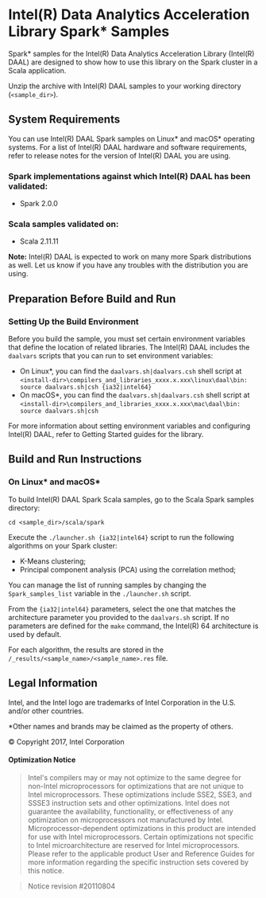 # Intel(R) Data Analytics Acceleration Library Spark\* Samples

Spark\* samples for the Intel(R) Data Analytics Acceleration Library (Intel(R) DAAL) are designed to show how to use this library on the Spark cluster in a Scala application.

Unzip the archive with Intel(R) DAAL samples to your working directory (`<sample_dir>`).

## System Requirements
You can use Intel(R) DAAL Spark samples on Linux\* and macOS\* operating systems. For a list of Intel(R) DAAL hardware and software requirements, refer to release notes for the version of Intel(R) DAAL you are using.

### Spark implementations against which Intel(R) DAAL has been validated:
- Spark 2.0.0
### Scala samples validated on:
- Scala 2.11.11

**Note:** Intel(R) DAAL is expected to work on many more Spark distributions as well. Let us know if you have any troubles with the distribution you are using.

## Preparation Before Build and Run
### Setting Up the Build Environment 
Before you build the sample, you must set certain environment variables that define the location of related libraries. The Intel(R) DAAL includes the `daalvars` scripts that you can run to set environment variables:

- On Linux\*, you can find the `daalvars.sh|daalvars.csh` shell script at `<install-dir>\compilers_and_libraries_xxxx.x.xxx\linux\daal\bin:
source daalvars.sh|csh {ia32|intel64}`
- On macOS\*, you can find the `daalvars.sh|daalvars.csh` shell script at `<install-dir>\compilers_and_libraries_xxxx.x.xxx\mac\daal\bin:
source daalvars.sh|csh`

For more information about setting environment variables and configuring Intel(R) DAAL, refer to Getting Started guides for the library.

## Build and Run Instructions
### On Linux\* and macOS\*
To build Intel(R) DAAL Spark Scala samples, go to the Scala Spark samples directory:

```
cd <sample_dir>/scala/spark
```

Execute the `./launcher.sh {ia32|intel64}` script to run the following algorithms on your Spark cluster:

- K-Means clustering;
- Principal component analysis (PCA) using the correlation method;

You can manage the list of running samples by changing the `Spark_samples_list` variable in the `./launcher.sh` script.

From the `{ia32|intel64}` parameters, select the one that matches the architecture parameter you provided to the `daalvars.sh` script. If no parameters are defined for the `make` command, the Intel(R) 64 architecture is used by default.

For each algorithm, the results are stored in the `/_results/<sample_name>/<sample_name>.res` file.

## Legal Information
Intel, and the Intel logo are trademarks of Intel Corporation in the U.S. and/or other countries.

\*Other names and brands may be claimed as the property of others.

&copy; Copyright 2017, Intel Corporation

#### Optimization Notice

>Intel's compilers may or may not optimize to the same degree for non-Intel microprocessors for optimizations that are not unique to Intel microprocessors. These optimizations include SSE2, SSE3, and SSSE3 instruction sets and other optimizations. Intel does not guarantee the availability, functionality, or effectiveness of any optimization on microprocessors not manufactured by Intel. Microprocessor-dependent optimizations in this product are intended for use with Intel microprocessors. Certain optimizations not specific to Intel microarchitecture are reserved for Intel microprocessors. Please refer to the applicable product User and Reference Guides for more information regarding the specific instruction sets covered by this notice.

>Notice revision \#20110804
